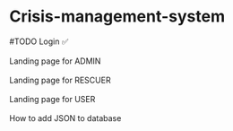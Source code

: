 # Crisis-management-system

#TODO
Login ✅ <br/><br/>
Landing page for ADMIN <br/><br/>
Landing page for RESCUER <br/><br/>
Landing page for USER <br/><br/>
How to add JSON to database <br/><br/>
